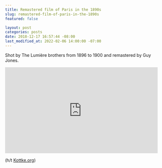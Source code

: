 ```yaml
---
title: Remastered film of Paris in the 1890s
slug: remastered-film-of-paris-in-the-1890s
featured: false

layout: post
categories: posts
date: 2018-12-17 16:57:44 -08:00
last_modified_at: 2022-02-06 14:00:00 -07:00
---
```


Shot by The Lumière brothers from 1896 to 1900 and remastered by Guy Jones.

<iframe loading="lazy" title="Late 1890s - A Trip Through Paris, France (speed corrected w/ added sound)" width="500" height="281" src="https://www.youtube.com/embed/NjDclfAFRB4?feature=oembed" frameborder="0" allow="accelerometer; autoplay; encrypted-media; gyroscope; picture-in-picture" allowfullscreen=""></iframe>

(h/t [Kottke.org](https://kottke.org/18/12/remastered-film-footage-of-1890s-paris))

